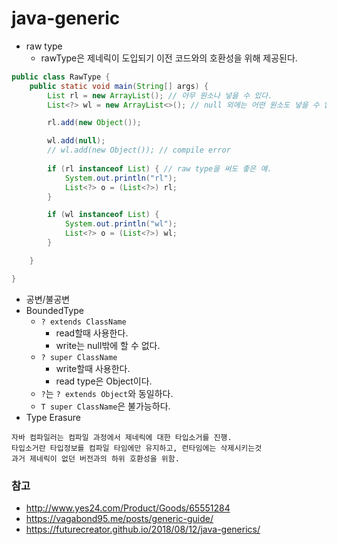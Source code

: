 # java-generic

* raw type
  * rawType은 제네릭이 도입되기 이전 코드와의 호환성을 위해 제공된다.
```java
public class RawType {
    public static void main(String[] args) {
        List rl = new ArrayList(); // 아무 원소나 넣을 수 있다.
        List<?> wl = new ArrayList<>(); // null 외에는 어떤 원소도 넣을 수 없다.

        rl.add(new Object());

        wl.add(null);
        // wl.add(new Object()); // compile error
        
        if (rl instanceof List) { // raw type을 써도 좋은 예.
            System.out.println("rl");
            List<?> o = (List<?>) rl;
        }

        if (wl instanceof List) {
            System.out.println("wl");
            List<?> o = (List<?>) wl;
        }

    }

}

```
* 공변/불공변
* BoundedType
  * `? extends ClassName`
    * read할때 사용한다.
    * write는 null밖에 할 수 없다. 
  * `? super ClassName`
    * write할때 사용한다.
    * read type은 Object이다.
  * `?`는 `? extends Object`와 동일하다.
  * `T super ClassName`은 불가능하다.
* Type Erasure
```
자바 컴파일러는 컴파일 과정에서 제네릭에 대한 타입소거를 진행.
타입소거란 타입정보를 컴파일 타임에만 유지하고, 런타임에는 삭제시키는것
과거 제네릭이 없던 버전과의 하위 호환성을 위함.
```

### 참고
* http://www.yes24.com/Product/Goods/65551284
* https://vagabond95.me/posts/generic-guide/
* https://futurecreator.github.io/2018/08/12/java-generics/
